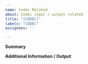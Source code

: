 ```yaml
---
name: Codec Related
about: Codec input / output related
title: "[CODEC]"
labels: "CODEC"
assignees: ''

---
```


**Summary**

**Additional Information / Output**
